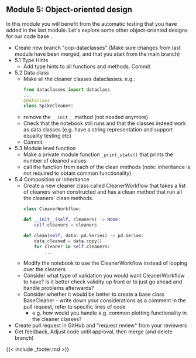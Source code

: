 ## Module 5: Object-oriented design

In this module you will benefit from the automatic testing that you have added in the last module. Let's explore some other object-oriented designs for our code base... 

- Create new branch "oop-dataclasses" (Make sure changes from last module have been merged, and that you start from the main branch)
- 5.1 Type Hints
    - Add type hints to all functions and methods. Commit
- 5.2 Data class
    - Make all the cleaner classes dataclasses. e.g.: 
        ```python
        from dataclasses import dataclass
        ...
        @dataclass
        class SpikeCleaner:
        ```
    - remove the `__init__` method (not needed anymore)
    - Check that the notebook still runs and that the classes indeed work as data classes (e.g. have a string representation and support equality testing etc)
    - Commit
- 5.3 Module level function
    - Make a private module function `_print_stats()` that prints the number of cleaned values
    - call the function from each of the clean methods (note: inheritance is not required to obtain common functionality)
- 5.4 Composition or inheritance
    - Create a new cleaner class called CleanerWorkflow that takes a list of cleaners when constructed and has a clean method that run all the cleaners' clean methods. 
        ```python
        class CleanerWorkflow:

        def __init__(self, cleaners) -> None:
            self.cleaners = cleaners
        
        def clean(self, data: pd.Series) -> pd.Series:
            data_cleaned = data.copy()
            for cleaner in self.cleaners:
                ...
        ```
    - Modify the notebook to use the CleanerWorkflow instead of looping over the cleaners
    - Consider what type of validation you would want CleanerWorkflow to have? Is it better check validity up front or to just go ahead and handle problems afterwards? 
    - Consider whether it would be better to create a base class BaseCleaner - write down your considerations as a comment in the pull request, refer to specific lines of code
        - e.g. how would you handle e.g. common plotting functionality in the cleaner classes? 
- Create pull request in GitHub and "request review" from your reviewers
- Get feedback, Adjust code until approval, then merge (and delete branch)

{{< include _footer.md >}}